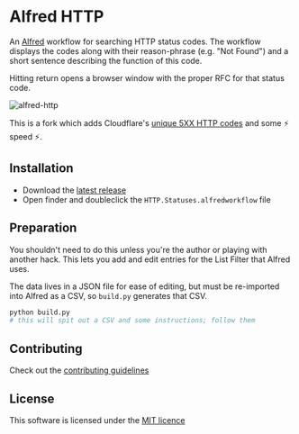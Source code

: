 # Alfred HTTP

An [Alfred](http://www.alfredapp.com/) workflow for searching HTTP status codes. The workflow displays the
codes along with their reason-phrase (e.g. "Not Found") and a short sentence
describing the function of this code.

Hitting return opens a browser window with the proper RFC for that status code.

![alfred-http](https://cloud.githubusercontent.com/assets/1006966/5054136/93735f3c-6c1f-11e4-8bda-8f523cc9fb5a.jpg)

This is a fork which adds Cloudflare's [unique 5XX HTTP codes](https://support.cloudflare.com/hc/en-us/articles/115003014432-HTTP-Status-Codes) and some ⚡️ speed ⚡️.

## Installation

* Download the [latest release](https://github.com/d-lord/alfred-http/releases/latest)
* Open finder and doubleclick the `HTTP.Statuses.alfredworkflow` file

## Preparation

You shouldn't need to do this unless you're the author or playing with another hack. This lets you add and edit entries for the List Filter that Alfred uses.

The data lives in a JSON file for ease of editing, but must be re-imported into Alfred as a CSV, so `build.py` generates that CSV.

```sh
python build.py
# this will spit out a CSV and some instructions; follow them
```

## Contributing

Check out the [contributing guidelines](https://github.com/d-lord/alfred-http/blob/master/CONTRIBUTING.md)

## License

This software is licensed under the [MIT licence](https://github.com/d-lord/alfred-http/blob/master/LICENSE.md)
